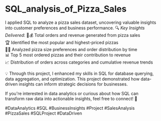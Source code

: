 # SQL_analysis_of_Pizza_Sales
I applied SQL to analyze a pizza sales dataset, uncovering valuable insights into customer preferences and business performance.
🔍 *Key Insights Delivered*:
🍕💰 Total orders and revenue generated from pizza sales  
🏆 Identified the most popular and highest-priced pizzas  
🍕📏 Analyzed pizza size preferences and order distribution by time  
📊 Top 5 most ordered pizzas and their contribution to revenue  
📈 Distribution of orders across categories and cumulative revenue trends  

💡 Through this project, I enhanced my skills in SQL for database querying, data aggregation, and optimization. This project demonstrated how data-driven insights can inform strategic decisions for businesses.

If you're interested in data analytics or curious about how SQL can transform raw data into actionable insights, feel free to connect! 💼

#DataAnalytics #SQL #BusinessInsights #Project #SalesAnalysis #PizzaSales #SQLProject #DataDriven
